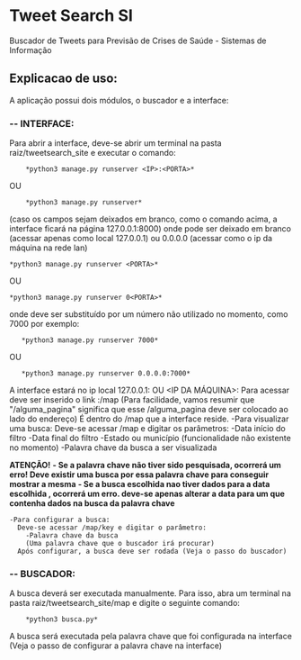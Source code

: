 
# Tweet Search SI
Buscador de Tweets para Previsão de Crises de Saúde - Sistemas de Informação


## Explicacao de uso:

A aplicação possui dois módulos, o buscador e a interface:

### -- INTERFACE:
Para abrir a interface, deve-se abrir um terminal na pasta raiz/tweetsearch_site e executar o comando:   
		
		*python3 manage.py runserver <IP>:<PORTA>*  
OU  
		
		*python3 manage.py runserver*  
	
(caso os campos sejam deixados em branco, como o comando acima, a interface ficará na página 127.0.0.1:8000)	onde <IP> pode ser deixado em branco (acessar apenas como local 127.0.0.1) ou 0.0.0.0 (acessar como o ip da máquina na rede lan) 
	
	*python3 manage.py runserver <PORTA>*  
OU  
	
	*python3 manage.py runserver 0<PORTA>*  

onde <PORTA> deve ser substituído por um número não utilizado no momento, como 7000 por exemplo:  
	   
	   *python3 manage.py runserver 7000*
OU

	   *python3 manage.py runserver 0.0.0.0:7000*
	
A interface estará no ip local 127.0.0.1:<PORTA> OU <IP DA MÁQUINA>:<PORTA>
	Para acessar deve ser inserido o link <IP>:<PORTA>/map
	(Para facilidade, vamos resumir que "/alguma_pagina" significa que esse /alguma_pagina deve ser colocado ao lado do endereço)
	É dentro do /map que a interface reside.
	-Para visualizar uma busca:
	  Deve-se acessar /map e digitar os parâmetros:
	 	-Data início do filtro
	 	-Data final do filtro
	 	-Estado ou município (funcionalidade não existente no momento)
	 	-Palavra chave da busca a ser visualizada
	 
**ATENÇÃO!**
**- Se a palavra chave não tiver sido pesquisada, ocorrerá um erro! Deve existir uma busca por essa palavra chave para conseguir mostrar a mesma**
**- Se a busca escolhida nao tiver dados para a data escolhida , ocorrerá um erro. deve-se apenas alterar a data para um que contenha dados na busca da palavra chave**

	-Para configurar a busca:
	  Deve-se acessar /map/key e digitar o parâmetro:
	  	-Palavra chave da busca
		(Uma palavra chave que o buscador irá procurar)
	  Após configurar, a busca deve ser rodada (Veja o passo do buscador)

### -- BUSCADOR:
A busca deverá ser executada manualmente. Para isso, abra um terminal na pasta raiz/tweetsearch_site/map e digite o seguinte comando:
		
		*python3 busca.py*
		
A busca será executada pela palavra chave que foi configurada na interface (Veja o passo de configurar a palavra chave na interface)
